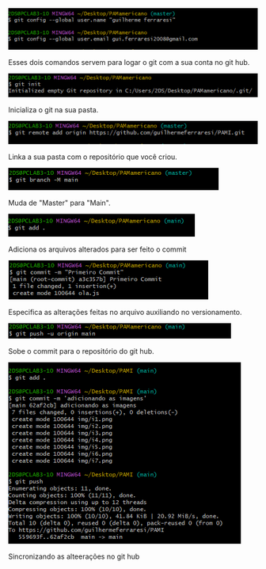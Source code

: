 <img src="img/i1.png">
<p>Esses dois comandos servem para logar o git com a sua conta no git hub.</p>

<img src="img/i2.png">
<p>Inicializa o git na sua pasta.</p>

<img src="img/i3.png">
<p>Linka a sua pasta com o repositório que você criou.</p>

<img src="img/i4.png">
<p>Muda de "Master" para "Main".</p>

<img src="img/i5.png">
<p>Adiciona os arquivos alterados para ser feito o commit</p>

<img src="img/i6.png">
<p>Especifica as alterações feitas no arquivo auxiliando no versionamento.</p>

<img src="img/i7.png">
<p>Sobe o commit para o repositório do git hub.</p>

<img src="img/i8.png">
<p>Sincronizando as alteerações no git hub</p>